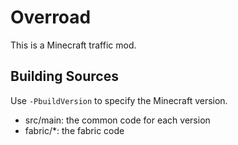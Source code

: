 # Overroad

This is a Minecraft traffic mod.

## Building Sources

Use `-PbuildVersion` to specify the Minecraft version.

- src/main: the common code for each version
- fabric/*: the fabric code
